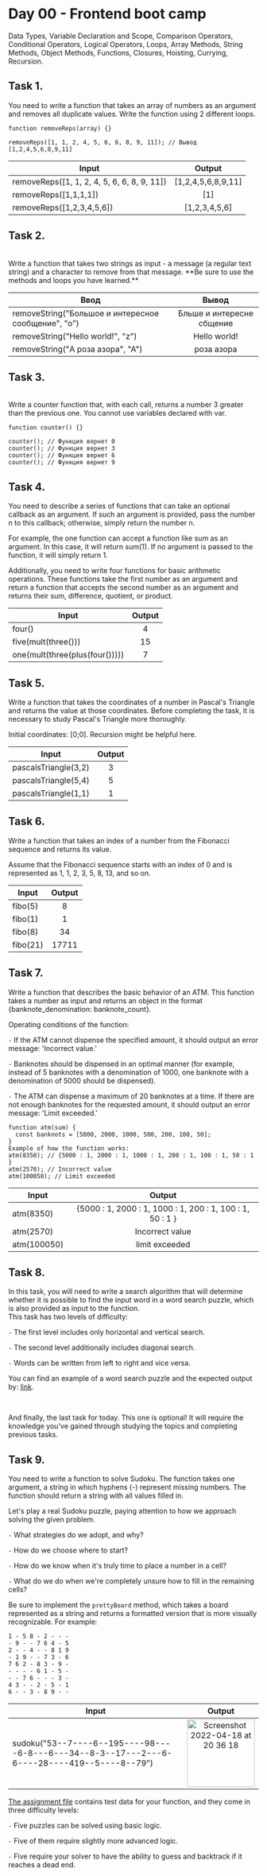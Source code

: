 # Day 00 - Frontend boot camp

Data Types, Variable Declaration and Scope, Comparison Operators, Conditional Operators, Logical Operators, Loops, Array Methods, String Methods, Object Methods, Functions, Closures, Hoisting, Currying, Recursion.

## **Task 1.**

You need to write a function that takes an array of numbers as an argument and removes all duplicate values. Write the function using 2 different loops.

```
function removeReps(array) {}

removeReps([1, 1, 2, 4, 5, 6, 6, 8, 9, 11]); // Вывод [1,2,4,5,6,8,9,11]
```

| Input                                       |       Output       |
| ------------------------------------------- | :----------------: |
| removeReps([1, 1, 2, 4, 5, 6, 6, 8, 9, 11]) | [1,2,4,5,6,8,9,11] |
| removeReps([1,1,1,1])                       |        [1]         |
| removeReps([1,2,3,4,5,6])                   |   [1,2,3,4,5,6]    |

## **Task 2.**

<br>
Write a function that takes two strings as input - a message (a regular text string) and a character to remove from that message.
**Be sure to use the methods and loops you have learned.**

| Ввод                                                |           Вывод           |
| --------------------------------------------------- | :-----------------------: |
| removeString("Большое и интересное сообщение", "о") | Бльше и интересне сбщение |
| removeString("Hello world!", "z")                   |       Hello world!        |
| removeString("А роза азора", "А")                   |        роза азора         |

## **Task 3.**

<br>
Write a counter function that, with each call, returns a number 3 greater than the previous one. You cannot use variables declared with var.

```
function counter() {}

counter(); // Функция вернет 0
counter(); // Функция вернет 3
counter(); // Функция вернет 6
counter(); // Функция вернет 9

```

## **Task 4.**

You need to describe a series of functions that can take an optional callback as an argument. If such an argument is provided, pass the number n to this callback; otherwise, simply return the number n.

For example, the one function can accept a function like sum as an argument. In this case, it will return sum(1). If no argument is passed to the function, it will simply return 1.

Additionally, you need to write four functions for basic arithmetic operations. These functions take the first number as an argument and return a function that accepts the second number as an argument and returns their sum, difference, quotient, or product.

| Input                          | Output |
| ------------------------------ | :----: |
| four()                         |   4    |
| five(mult(three()))            |   15   |
| one(mult(three(plus(four())))) |   7    |

## **Task 5.**

Write a function that takes the coordinates of a number in Pascal's Triangle and returns the value at those coordinates. Before completing the task, it is necessary to study Pascal's Triangle more thoroughly.

Initial coordinates: [0;0].
Recursion might be helpful here.

| Input                | Output |
| -------------------- | :----: |
| pascalsTriangle(3,2) |   3    |
| pascalsTriangle(5,4) |   5    |
| pascalsTriangle(1,1) |   1    |

## **Task 6.**

Write a function that takes an index of a number from the Fibonacci sequence and returns its value.

Assume that the Fibonacci sequence starts with an index of 0 and is represented as 1, 1, 2, 3, 5, 8, 13, and so on.

| Input    | Output |
| -------- | :----: |
| fibo(5)  |   8    |
| fibo(1)  |   1    |
| fibo(8)  |   34   |
| fibo(21) | 17711  |

## **Task 7.**

Write a function that describes the basic behavior of an ATM. This function takes a number as input and returns an object in the format {banknote_denomination: banknote_count}.

Operating conditions of the function:

`-` If the ATM cannot dispense the specified amount, it should output an error message: 'Incorrect value.'

`-` Banknotes should be dispensed in an optimal manner (for example, instead of 5 banknotes with a denomination of 1000, one banknote with a denomination of 5000 should be dispensed).

`-` The ATM can dispense a maximum of 20 banknotes at a time. If there are not enough banknotes for the requested amount, it should output an error message: 'Limit exceeded.'

```
function atm(sum) {
  const banknots = [5000, 2000, 1000, 500, 200, 100, 50];
}
Example of how the function works:
atm(8350); // {5000 : 1, 2000 : 1, 1000 : 1, 200 : 1, 100 : 1, 50 : 1 }
atm(2570); // Incorrect value
atm(100050); // Limit exceeded
```

| Input       |                          Output                           |
| ----------- | :-------------------------------------------------------: |
| atm(8350)   | {5000 : 1, 2000 : 1, 1000 : 1, 200 : 1, 100 : 1, 50 : 1 } |
| atm(2570)   |                      Incorrect value                      |
| atm(100050) |                      limit exceeded                       |

## **Task 8.**

In this task, you will need to write a search algorithm that will determine whether it is possible to find the input word in a word search puzzle, which is also provided as input to the function.  
This task has two levels of difficulty:

`-` The first level includes only horizontal and vertical search.

`-` The second level additionally includes diagonal search.

`-` Words can be written from left to right and vice versa.

You can find an example of a word search puzzle and the expected output by: [link](./src//chapter_4/wordSearch.js).

<br>

And finally, the last task for today. This one is optional! It will require the knowledge you've gained through studying the topics and completing previous tasks.

## **Task 9.**

You need to write a function to solve Sudoku. The function takes one argument, a string in which hyphens (-) represent missing numbers. The function should return a string with all values filled in.

Let's play a real Sudoku puzzle, paying attention to how we approach solving the given problem.

`-` What strategies do we adopt, and why?

`-` How do we choose where to start?

`-` How do we know when it's truly time to place a number in a cell?

`-` What do we do when we're completely unsure how to fill in the remaining cells?

Be sure to implement the `prettyBoard` method, which takes a board represented as a string and returns a formatted version that is more visually recognizable. For example:

```
1 - 5 8 - 2 - - -
- 9 - - 7 6 4 - 5
2 - - 4 - - 8 1 9
- 1 9 - - 7 3 - 6
7 6 2 - 8 3 - 9 -
- - - - 6 1 - 5 -
- - 7 6 - - - 3 -
4 3 - - 2 - 5 - 1
6 - - 3 - 8 9 - -
```

| Input                                                                                       |                                                                                Output                                                                                 |
| ------------------------------------------------------------------------------------------- | :-------------------------------------------------------------------------------------------------------------------------------------------------------------------: |
| sudoku("53--7----6--195----98----6-8---6---34--8-3--17---2---6-6----28----419--5----8--79") | <img width="136" alt="Screenshot 2022-04-18 at 20 36 18" src="https://user-images.githubusercontent.com/46561905/163840787-2a2248b5-2cb4-43e3-9837-cc9a4564db9b.png"> |

[The assignment file](./src//chapter_4/sudoku.js) contains test data for your function, and they come in three difficulty levels:

`-` Five puzzles can be solved using basic logic.

`-` Five of them require slightly more advanced logic.

`-` Five require your solver to have the ability to guess and backtrack if it reaches a dead end.
